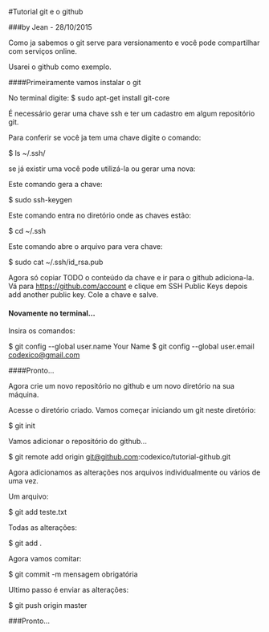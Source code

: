 #Tutorial git e o github

###by Jean - 28/10/2015


Como ja sabemos o git serve para versionamento e você pode compartilhar com serviços online. 

Usarei o github como exemplo.

####Primeiramente vamos instalar o git

No terminal digite:
$ sudo apt-get install git-core

É necessário gerar uma chave ssh e ter um cadastro em algum repositório git.

Para conferir se você ja tem uma chave digite o comando:

$ ls ~/.ssh/

se já existir uma você pode utilizá-la ou gerar uma nova:

Este comando gera a chave: 

$ sudo ssh-keygen

Este comando entra no diretório onde as chaves estão:

$ cd ~/.ssh 

Este comando abre o arquivo para vera chave:

$ sudo cat ~/.ssh/id_rsa.pub

Agora só copiar TODO o conteúdo da chave e ir para o github adiciona-la. Vá para https://github.com/account e clique em SSH Public Keys depois add another public key. Cole a chave e salve.

#### Novamente no terminal...

Insira os comandos:

$ git config --global user.name Your Name
$ git config --global user.email codexico@gmail.com

####Pronto...

Agora crie um novo repositório no github e um novo diretório na sua máquina. 

Acesse o diretório criado. Vamos começar iniciando um git neste diretório:

$ git init

Vamos adicionar o repositório do github...

$ git remote add origin git@github.com:codexico/tutorial-github.git

Agora adicionamos as alterações nos arquivos individualmente ou vários de uma vez.

Um arquivo: 

$ git add teste.txt

Todas as alterações:

$ git add .

Agora vamos comitar:

$ git commit -m mensagem obrigatória

Ultimo passo é enviar as alterações:

$ git push origin master

###Pronto...
